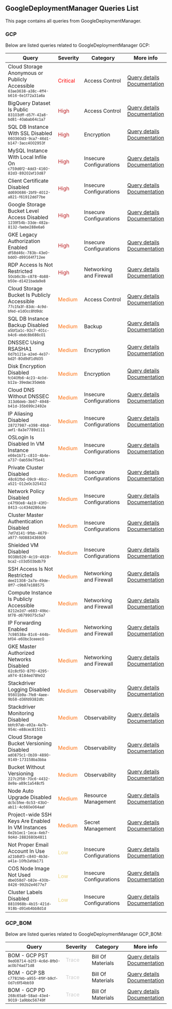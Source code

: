 ## GoogleDeploymentManager Queries List
This page contains all queries from GoogleDeploymentManager.

### GCP
Below are listed queries related to GoogleDeploymentManager GCP:



|            Query             |Severity|Category|More info|
|------------------------------|--------|--------|-----------|
|Cloud Storage Anonymous or Publicly Accessible<br/><sup><sub>63ae3638-a38c-4ff4-b616-6e1f72a31a6a</sub></sup>|<span style="color:#ff0000">Critical</span>|Access Control|<a href="../googledeploymentmanager-queries/gcp/63ae3638-a38c-4ff4-b616-6e1f72a31a6a" target="_blank">Query details</a><br><a href="https://cloud.google.com/storage/docs/json_api/v1/buckets">Documentation</a><br/>|
|BigQuery Dataset Is Public<br/><sup><sub>83103dff-d57f-42a8-bd81-40abab64c1a7</sub></sup>|<span style="color:#bb2124">High</span>|Access Control|<a href="../googledeploymentmanager-queries/gcp/83103dff-d57f-42a8-bd81-40abab64c1a7" target="_blank">Query details</a><br><a href="https://cloud.google.com/bigquery/docs/reference/rest/v2/datasets">Documentation</a><br/>|
|SQL DB Instance With SSL Disabled<br/><sup><sub>660360d3-9ca7-46d1-b147-3acc4002953f</sub></sup>|<span style="color:#bb2124">High</span>|Encryption|<a href="../googledeploymentmanager-queries/gcp/660360d3-9ca7-46d1-b147-3acc4002953f" target="_blank">Query details</a><br><a href="https://cloud.google.com/sql/docs/mysql/admin-api/rest/v1beta4/instances">Documentation</a><br/>|
|MySQL Instance With Local Infile On<br/><sup><sub>c759d6f2-4dd3-4160-82d3-89202ef10d87</sub></sup>|<span style="color:#bb2124">High</span>|Insecure Configurations|<a href="../googledeploymentmanager-queries/gcp/c759d6f2-4dd3-4160-82d3-89202ef10d87" target="_blank">Query details</a><br><a href="https://cloud.google.com/sql/docs/mysql/admin-api/rest/v1beta4/instances">Documentation</a><br/>|
|Client Certificate Disabled<br/><sup><sub>dd690686-2bf9-4012-a821-f61912dd77be</sub></sup>|<span style="color:#bb2124">High</span>|Insecure Configurations|<a href="../googledeploymentmanager-queries/gcp/dd690686-2bf9-4012-a821-f61912dd77be" target="_blank">Query details</a><br><a href="https://cloud.google.com/kubernetes-engine/docs/reference/rest/v1/projects.zones.clusters">Documentation</a><br/>|
|Google Storage Bucket Level Access Disabled<br/><sup><sub>1239f54b-33de-482a-8132-faebe288e6a6</sub></sup>|<span style="color:#bb2124">High</span>|Insecure Configurations|<a href="../googledeploymentmanager-queries/gcp/1239f54b-33de-482a-8132-faebe288e6a6" target="_blank">Query details</a><br><a href="https://cloud.google.com/storage/docs/json_api/v1/buckets">Documentation</a><br/>|
|GKE Legacy Authorization Enabled<br/><sup><sub>df58d46c-783b-43e0-bdd0-d99164f712ee</sub></sup>|<span style="color:#bb2124">High</span>|Insecure Configurations|<a href="../googledeploymentmanager-queries/gcp/df58d46c-783b-43e0-bdd0-d99164f712ee" target="_blank">Query details</a><br><a href="https://cloud.google.com/kubernetes-engine/docs/reference/rest/v1/projects.locations.clusters#Cluster.LegacyAbac">Documentation</a><br/>|
|RDP Access Is Not Restricted<br/><sup><sub>50cb6c3b-c878-4b88-b50e-d1421bada9e8</sub></sup>|<span style="color:#bb2124">High</span>|Networking and Firewall|<a href="../googledeploymentmanager-queries/gcp/50cb6c3b-c878-4b88-b50e-d1421bada9e8" target="_blank">Query details</a><br><a href="https://cloud.google.com/compute/docs/reference/rest/v1/firewalls">Documentation</a><br/>|
|Cloud Storage Bucket Is Publicly Accessible<br/><sup><sub>77c1fa3f-83dc-4c9d-bfed-e1d0cc8fd9dc</sub></sup>|<span style="color:#ff7213">Medium</span>|Access Control|<a href="../googledeploymentmanager-queries/gcp/77c1fa3f-83dc-4c9d-bfed-e1d0cc8fd9dc" target="_blank">Query details</a><br><a href="https://cloud.google.com/storage/docs/json_api/v1/bucketAccessControls">Documentation</a><br/>|
|SQL DB Instance Backup Disabled<br/><sup><sub>a5bf1a1c-92c7-401c-b4c6-ebdc8b686c01</sub></sup>|<span style="color:#ff7213">Medium</span>|Backup|<a href="../googledeploymentmanager-queries/gcp/a5bf1a1c-92c7-401c-b4c6-ebdc8b686c01" target="_blank">Query details</a><br><a href="https://cloud.google.com/sql/docs/mysql/admin-api/rest/v1beta4/instances">Documentation</a><br/>|
|DNSSEC Using RSASHA1<br/><sup><sub>6d7b121a-a2ed-4e37-bd2f-80d9df1dfd35</sub></sup>|<span style="color:#ff7213">Medium</span>|Encryption|<a href="../googledeploymentmanager-queries/gcp/6d7b121a-a2ed-4e37-bd2f-80d9df1dfd35" target="_blank">Query details</a><br><a href="https://cloud.google.com/dns/docs/reference/v1/managedZones">Documentation</a><br/>|
|Disk Encryption Disabled<br/><sup><sub>fc040fb6-4c23-4c0d-b12a-39edac35debb</sub></sup>|<span style="color:#ff7213">Medium</span>|Encryption|<a href="../googledeploymentmanager-queries/gcp/fc040fb6-4c23-4c0d-b12a-39edac35debb" target="_blank">Query details</a><br><a href="https://cloud.google.com/compute/docs/reference/rest/v1/instances">Documentation</a><br/>|
|Cloud DNS Without DNSSEC<br/><sup><sub>313d6deb-3b67-4948-b41d-35b699c2492e</sub></sup>|<span style="color:#ff7213">Medium</span>|Insecure Configurations|<a href="../googledeploymentmanager-queries/gcp/313d6deb-3b67-4948-b41d-35b699c2492e" target="_blank">Query details</a><br><a href="https://cloud.google.com/dns/docs/reference/v1/managedZones">Documentation</a><br/>|
|IP Aliasing Disabled<br/><sup><sub>28727987-e398-49b8-aef1-8a3e7789d111</sub></sup>|<span style="color:#ff7213">Medium</span>|Insecure Configurations|<a href="../googledeploymentmanager-queries/gcp/28727987-e398-49b8-aef1-8a3e7789d111" target="_blank">Query details</a><br><a href="https://cloud.google.com/kubernetes-engine/docs/reference/rest/v1/projects.locations.clusters">Documentation</a><br/>|
|OSLogin Is Disabled In VM Instance<br/><sup><sub>e66e1b71-c810-4b4e-a737-0ab59e7f5e41</sub></sup>|<span style="color:#ff7213">Medium</span>|Insecure Configurations|<a href="../googledeploymentmanager-queries/gcp/e66e1b71-c810-4b4e-a737-0ab59e7f5e41" target="_blank">Query details</a><br><a href="https://cloud.google.com/compute/docs/reference/rest/v1/instances">Documentation</a><br/>|
|Private Cluster Disabled<br/><sup><sub>48c61fbd-09c9-46cc-a521-012e0c325412</sub></sup>|<span style="color:#ff7213">Medium</span>|Insecure Configurations|<a href="../googledeploymentmanager-queries/gcp/48c61fbd-09c9-46cc-a521-012e0c325412" target="_blank">Query details</a><br><a href="https://cloud.google.com/kubernetes-engine/docs/reference/rest/v1/projects.zones.clusters">Documentation</a><br/>|
|Network Policy Disabled<br/><sup><sub>c47f90e8-4a19-43f0-8413-cc434d286c4e</sub></sup>|<span style="color:#ff7213">Medium</span>|Insecure Configurations|<a href="../googledeploymentmanager-queries/gcp/c47f90e8-4a19-43f0-8413-cc434d286c4e" target="_blank">Query details</a><br><a href="https://cloud.google.com/kubernetes-engine/docs/reference/rest/v1/projects.zones.clusters">Documentation</a><br/>|
|Cluster Master Authentication Disabled<br/><sup><sub>7ef7d141-9fbb-4679-a977-fd0883436906</sub></sup>|<span style="color:#ff7213">Medium</span>|Insecure Configurations|<a href="../googledeploymentmanager-queries/gcp/7ef7d141-9fbb-4679-a977-fd0883436906" target="_blank">Query details</a><br><a href="https://cloud.google.com/kubernetes-engine/docs/reference/rest/v1/projects.locations.clusters">Documentation</a><br/>|
|Shielded VM Disabled<br/><sup><sub>9038b526-4c19-4928-bca2-c03d503bdb79</sub></sup>|<span style="color:#ff7213">Medium</span>|Insecure Configurations|<a href="../googledeploymentmanager-queries/gcp/9038b526-4c19-4928-bca2-c03d503bdb79" target="_blank">Query details</a><br><a href="https://cloud.google.com/compute/docs/reference/rest/v1/instances">Documentation</a><br/>|
|SSH Access Is Not Restricted<br/><sup><sub>dee21308-2a7a-49de-8ff7-c9b87e188575</sub></sup>|<span style="color:#ff7213">Medium</span>|Networking and Firewall|<a href="../googledeploymentmanager-queries/gcp/dee21308-2a7a-49de-8ff7-c9b87e188575" target="_blank">Query details</a><br><a href="https://cloud.google.com/compute/docs/reference/rest/v1/firewalls">Documentation</a><br/>|
|Compute Instance Is Publicly Accessible<br/><sup><sub>8212e2d7-e683-49bc-bf78-d6799075c5a7</sub></sup>|<span style="color:#ff7213">Medium</span>|Networking and Firewall|<a href="../googledeploymentmanager-queries/gcp/8212e2d7-e683-49bc-bf78-d6799075c5a7" target="_blank">Query details</a><br><a href="https://cloud.google.com/compute/docs/reference/rest/v1/instances">Documentation</a><br/>|
|IP Forwarding Enabled<br/><sup><sub>7c98538a-81c6-444b-bf04-e60bc3ceeec0</sub></sup>|<span style="color:#ff7213">Medium</span>|Networking and Firewall|<a href="../googledeploymentmanager-queries/gcp/7c98538a-81c6-444b-bf04-e60bc3ceeec0" target="_blank">Query details</a><br><a href="https://cloud.google.com/compute/docs/reference/rest/v1/instances">Documentation</a><br/>|
|GKE Master Authorized Networks Disabled<br/><sup><sub>62c8cf50-87f0-4295-a974-8184ed78fe02</sub></sup>|<span style="color:#ff7213">Medium</span>|Networking and Firewall|<a href="../googledeploymentmanager-queries/gcp/62c8cf50-87f0-4295-a974-8184ed78fe02" target="_blank">Query details</a><br><a href="https://cloud.google.com/kubernetes-engine/docs/reference/rest/v1/projects.zones.clusters">Documentation</a><br/>|
|Stackdriver Logging Disabled<br/><sup><sub>95601b9a-7fe8-4aee-9b58-d36fd9382dfc</sub></sup>|<span style="color:#ff7213">Medium</span>|Observability|<a href="../googledeploymentmanager-queries/gcp/95601b9a-7fe8-4aee-9b58-d36fd9382dfc" target="_blank">Query details</a><br><a href="https://cloud.google.com/kubernetes-engine/docs/reference/rest/v1/projects.zones.clusters">Documentation</a><br/>|
|Stackdriver Monitoring Disabled<br/><sup><sub>bbfc97ab-e92a-4a7b-954c-e88cec815011</sub></sup>|<span style="color:#ff7213">Medium</span>|Observability|<a href="../googledeploymentmanager-queries/gcp/bbfc97ab-e92a-4a7b-954c-e88cec815011" target="_blank">Query details</a><br><a href="https://cloud.google.com/kubernetes-engine/docs/reference/rest/v1/projects.zones.clusters">Documentation</a><br/>|
|Cloud Storage Bucket Versioning Disabled<br/><sup><sub>ad0875c1-0b39-4890-9149-173158ba3bba</sub></sup>|<span style="color:#ff7213">Medium</span>|Observability|<a href="../googledeploymentmanager-queries/gcp/ad0875c1-0b39-4890-9149-173158ba3bba" target="_blank">Query details</a><br><a href="https://cloud.google.com/storage/docs/json_api/v1/buckets">Documentation</a><br/>|
|Bucket Without Versioning<br/><sup><sub>227c2f58-70c6-4432-8e9a-a89c1a548cf5</sub></sup>|<span style="color:#ff7213">Medium</span>|Observability|<a href="../googledeploymentmanager-queries/gcp/227c2f58-70c6-4432-8e9a-a89c1a548cf5" target="_blank">Query details</a><br><a href="https://cloud.google.com/storage/docs/json_api/v1/buckets">Documentation</a><br/>|
|Node Auto Upgrade Disabled<br/><sup><sub>dc5c5fee-6c53-43b0-ab11-4c660e064aaf</sub></sup>|<span style="color:#ff7213">Medium</span>|Resource Management|<a href="../googledeploymentmanager-queries/gcp/dc5c5fee-6c53-43b0-ab11-4c660e064aaf" target="_blank">Query details</a><br><a href="https://cloud.google.com/kubernetes-engine/docs/reference/rest/v1/projects.zones.clusters">Documentation</a><br/>|
|Project-wide SSH Keys Are Enabled In VM Instances<br/><sup><sub>6e2b1ec1-1eca-4eb7-9d4d-2882680b4811</sub></sup>|<span style="color:#ff7213">Medium</span>|Secret Management|<a href="../googledeploymentmanager-queries/gcp/6e2b1ec1-1eca-4eb7-9d4d-2882680b4811" target="_blank">Query details</a><br><a href="https://cloud.google.com/compute/docs/reference/rest/v1/instances">Documentation</a><br/>|
|Not Proper Email Account In Use<br/><sup><sub>a21b8df3-c840-4b3d-a41a-10fb2afda171</sub></sup>|<span style="color:#edd57e">Low</span>|Insecure Configurations|<a href="../googledeploymentmanager-queries/gcp/a21b8df3-c840-4b3d-a41a-10fb2afda171" target="_blank">Query details</a><br><a href="https://cloud.google.com/deployment-manager/docs/configuration/set-access-control-resources">Documentation</a><br/>|
|COS Node Image Not Used<br/><sup><sub>dbe058d7-b82e-430b-8426-992b2e4677e7</sub></sup>|<span style="color:#edd57e">Low</span>|Insecure Configurations|<a href="../googledeploymentmanager-queries/gcp/dbe058d7-b82e-430b-8426-992b2e4677e7" target="_blank">Query details</a><br><a href="https://cloud.google.com/kubernetes-engine/docs/reference/rest/v1/projects.zones.clusters.nodePools">Documentation</a><br/>|
|Cluster Labels Disabled<br/><sup><sub>8810968b-4b15-421d-918b-d91eb4bb8d1d</sub></sup>|<span style="color:#edd57e">Low</span>|Insecure Configurations|<a href="../googledeploymentmanager-queries/gcp/8810968b-4b15-421d-918b-d91eb4bb8d1d" target="_blank">Query details</a><br><a href="https://cloud.google.com/kubernetes-engine/docs/reference/rest/v1/projects.zones.clusters">Documentation</a><br/>|

### GCP_BOM
Below are listed queries related to GoogleDeploymentManager GCP_BOM:



|            Query             |Severity|Category|More info|
|------------------------------|--------|--------|-----------|
|BOM - GCP PST<br/><sup><sub>9ed08714-b2f3-4c6d-8fb0-ac0b74ad71d8</sub></sup>|<span style="color:#CCCCCC">Trace</span>|Bill Of Materials|<a href="../googledeploymentmanager-queries/gcp/9ed08714-b2f3-4c6d-8fb0-ac0b74ad71d8" target="_blank">Query details</a><br><a href="https://kics.io">Documentation</a><br/>|
|BOM - GCP SB<br/><sup><sub>c7781feb-a955-4f9f-b9cf-0d7c6f54bb59</sub></sup>|<span style="color:#CCCCCC">Trace</span>|Bill Of Materials|<a href="../googledeploymentmanager-queries/gcp/c7781feb-a955-4f9f-b9cf-0d7c6f54bb59" target="_blank">Query details</a><br><a href="https://kics.io">Documentation</a><br/>|
|BOM - GCP PD<br/><sup><sub>268c65a8-58ad-43e4-9019-1a9bbc56749f</sub></sup>|<span style="color:#CCCCCC">Trace</span>|Bill Of Materials|<a href="../googledeploymentmanager-queries/gcp/268c65a8-58ad-43e4-9019-1a9bbc56749f" target="_blank">Query details</a><br><a href="https://kics.io">Documentation</a><br/>|
